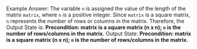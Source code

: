 Example Answer: 
The variable `n` is assigned the value of the length of the matrix `matrix`, where `n` is a positive integer. Since `matrix` is a square matrix, `n` represents the number of rows or columns in the matrix. Therefore, the Output State is: **Precondition: matrix is a square matrix (n x n); `n` is the number of rows/columns in the matrix.**
Output State: **Precondition: matrix is a square matrix (n x n); `n` is the number of rows/columns in the matrix.**